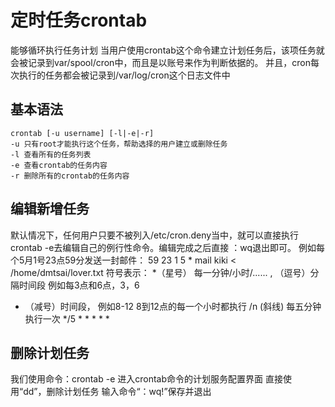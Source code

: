 # 定时任务crontab
能够循环执行任务计划
当用户使用crontab这个命令建立计划任务后，该项任务就会被记录到var/spool/cron中，而且是以账号来作为判断依据的。
并且，cron每次执行的任务都会被记录到/var/log/cron这个日志文件中
## 基本语法
```
crontab [-u username] [-l|-e|-r]
-u 只有root才能执行这个任务，帮助选择的用户建立或删除任务
-l 查看所有的任务列表
-e 查看crontab的任务内容
-r 删除所有的crontab的任务内容
```
## 编辑新增任务
默认情况下，任何用户只要不被列入/etc/cron.deny当中，就可以直接执行crontab -e去编辑自己的例行性命令。编辑完成之后直接 ：wq退出即可。
例如每个5月1号23点59分发送一封邮件：
59 23 1 5 * mail kiki < /home/dmtsai/lover.txt
符号表示：
*（星号） 每一分钟/小时/......
, （逗号）分隔时间段 例如每3点和6点，3，6
- （减号）时间段， 例如8-12  8到12点的每一个小时都执行
/n (斜线) 每五分钟执行一次  */5 * * * * *

## 删除计划任务
我们使用命令：crontab -e 进入crontab命令的计划服务配置界面
直接使用“dd”，删除计划任务
输入命令“：wq!”保存并退出




